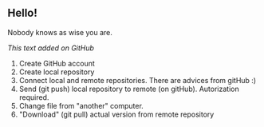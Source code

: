 ## Hello!

Nobody knows as wise you are.

*This text added on GitHub*

1. Create GitHub account
2. Create local repository
3. Connect local and remote repositories. There are advices from gitHub :)
4. Send (git push) local repository to remote (on gitHub). Autorization required.
5. Change file from "another" computer.
6. "Download" (git pull) actual version from remote repository